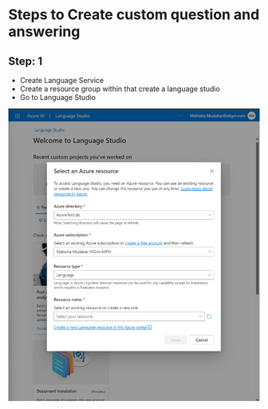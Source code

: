 # Steps to Create custom question and answering

## Step: 1

- Create Language Service
- Create a resource group within that create a language studio
- Go to Language Studio

![alt text](image.png)
